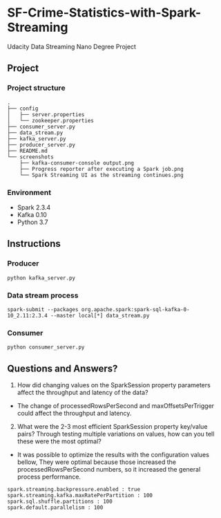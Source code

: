 # SF-Crime-Statistics-with-Spark-Streaming
Udacity Data Streaming Nano Degree Project

## Project
### Project structure
```
.
├── config
│   ├── server.properties
│   └── zookeeper.properties
├── consumer_server.py
├── data_stream.py
├── kafka_server.py
├── producer_server.py
├── README.md
└── screenshots
    ├── kafka-consumer-console output.png
    ├── Progress reporter after executing a Spark job.png
    └── Spark Streaming UI as the streaming continues.png
```
### Environment

* Spark 2.3.4
* Kafka 0.10
* Python 3.7

## Instructions

### Producer
```
python kafka_server.py
```
### Data stream process
```
spark-submit --packages org.apache.spark:spark-sql-kafka-0-10_2.11:2.3.4 --master local[*] data_stream.py
```
### Consumer
```
python consumer_server.py
```

## Questions and Answers?

1. How did changing values on the SparkSession property parameters affect the throughput and latency of the data?

* The change of processedRowsPerSecond and maxOffsetsPerTrigger could affect the throughput and latency.

2. What were the 2-3 most efficient SparkSession property key/value pairs? Through testing multiple variations on values, how can you tell these were the most optimal?

* It was possible to optimize the results with the configuration values bellow, They were optimal because those increased the processedRowsPerSecond numbers, so it increased the general process performance. 

```
spark.streaming.backpressure.enabled : true
spark.streaming.kafka.maxRatePerPartition : 100
spark.sql.shuffle.partitions : 100
spark.default.parallelism : 100
```


